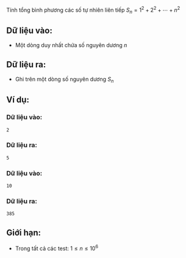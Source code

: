 Tính tổng bình phương các số tự nhiên liên tiếp $S_n=1^2+2^2+⋯+n^2$

## Dữ liệu vào:
- Một dòng duy nhất chứa số nguyên dương $n$

## Dữ liệu ra:
- Ghi trên một dòng số nguyên dương $S_n$

## Ví dụ:
### Dữ liệu vào:
```
2
```

### Dữ liệu ra:
```
5
```

### Dữ liệu vào:
```
10
```

### Dữ liệu ra:
```
385
```

## Giới hạn:
- Trong tất cả các test: $1≤n≤10^6$